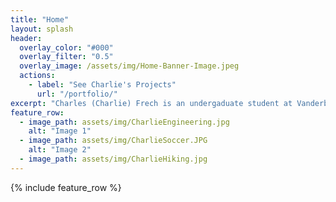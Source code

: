 ```yaml
---
title: "Home"
layout: splash
header:
  overlay_color: "#000"
  overlay_filter: "0.5"
  overlay_image: /assets/img/Home-Banner-Image.jpeg
  actions:
    - label: "See Charlie's Projects"
      url: "/portfolio/"
excerpt: "Charles (Charlie) Frech is an undergaduate student at Vanderbilt University majoring in biomedical engineering and minoring in digital fabrications. He is particularly interested in merging his passion of additive manufacturing with biological systems. In his free time, Charlie plays soccer for the Vanderbilt men's soccer team and loves to hike (especially in his home state of Utah). The purpose of this website is to showcase the many projects Charlie has completed as an undergraduate student at Vanderbilt University."
feature_row:
  - image_path: assets/img/CharlieEngineering.jpg
    alt: "Image 1"
  - image_path: assets/img/CharlieSoccer.JPG
    alt: "Image 2"
  - image_path: assets/img/CharlieHiking.jpg
---
```


{% include feature_row %}

